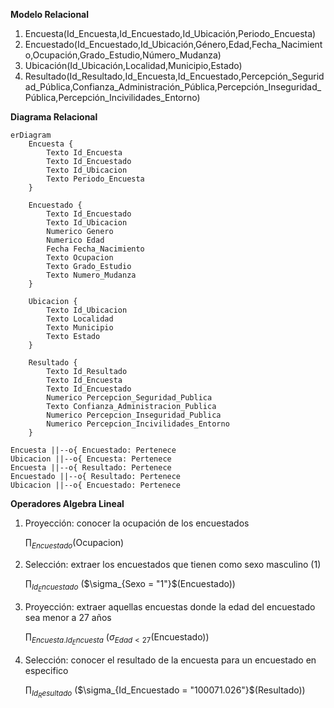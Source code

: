 **Modelo Relacional**

1. Encuesta(Id_Encuesta,Id_Encuestado,Id_Ubicación,Periodo_Encuesta)
2. Encuestado(Id_Encuestado,Id_Ubicación,Género,Edad,Fecha_Nacimiento,Ocupación,Grado_Estudio,Número_Mudanza)
3. Ubicación(Id_Ubicación,Localidad,Municipio,Estado)
4. Resultado(Id_Resultado,Id_Encuesta,Id_Encuestado,Percepción_Seguridad_Pública,Confianza_Administración_Pública,Percepción_Inseguridad_Pública,Percepción_Incivilidades_Entorno)

**Diagrama Relacional**
```mermaid
erDiagram
    Encuesta {
        Texto Id_Encuesta
        Texto Id_Encuestado
        Texto Id_Ubicacion
        Texto Periodo_Encuesta
    }

    Encuestado {
        Texto Id_Encuestado
        Texto Id_Ubicacion
        Numerico Genero
        Numerico Edad
        Fecha Fecha_Nacimiento
        Texto Ocupacion
        Texto Grado_Estudio
        Texto Numero_Mudanza
    }

    Ubicacion {
        Texto Id_Ubicacion
        Texto Localidad
        Texto Municipio
        Texto Estado
    }

    Resultado {
        Texto Id_Resultado
        Texto Id_Encuesta
        Texto Id_Encuestado
        Numerico Percepcion_Seguridad_Publica
        Texto Confianza_Administracion_Publica
        Numerico Percepcion_Inseguridad_Publica
        Numerico Percepcion_Incivilidades_Entorno
    }

Encuesta ||--o{ Encuestado: Pertenece
Ubicacion ||--o{ Encuesta: Pertenece
Encuesta ||--o{ Resultado: Pertenece
Encuestado ||--o{ Resultado: Pertenece
Ubicacion ||--o{ Encuestado: Pertenece
```

**Operadores Algebra Lineal**
1. Proyección: conocer la ocupación de los encuestados

    $\prod_{Encuestado}$(Ocupacion)

2. Selección: extraer los encuestados que tienen como sexo masculino (1)

     $\prod_{Id_Encuestado}$ ($\sigma_{Sexo = "1"}$(Encuestado))

3. Proyección: extraer aquellas encuestas donde la edad del encuestado sea menor a 27 años

     $\prod_{Encuesta.Id_Encuesta}$ ($\sigma_{Edad < 27}$(Encuestado))

4. Selección: conocer el resultado de la encuesta para un encuestado en especifico

     $\prod_{Id_Resultado}$ ($\sigma_{Id_Encuestado = "100071.026"}$(Resultado))